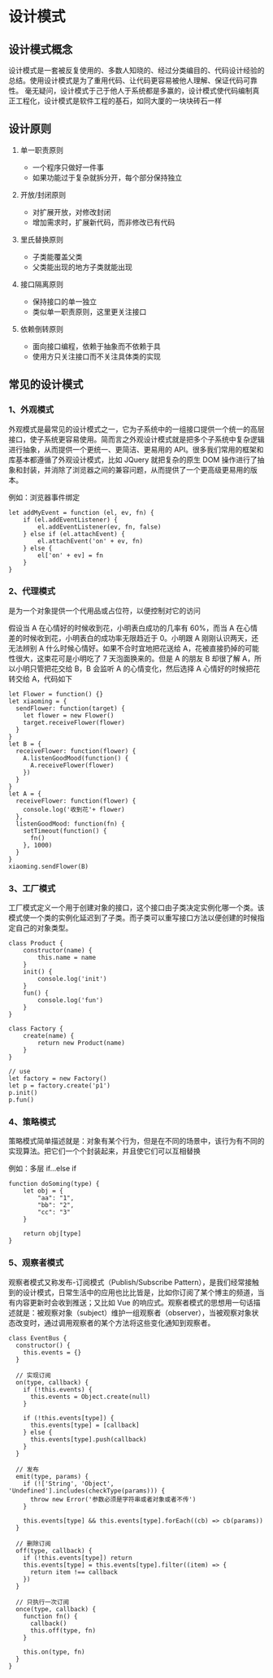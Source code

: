 # 设计模式

## 设计模式概念

设计模式是一套被反复使用的、多数人知晓的、经过分类编目的、代码设计经验的总结。使用设计模式是为了重用代码、让代码更容易被他人理解、保证代码可靠性。 毫无疑问，设计模式于己于他人于系统都是多赢的，设计模式使代码编制真正工程化，设计模式是软件工程的基石，如同大厦的一块块砖石一样

## 设计原则

1. 单一职责原则

   - 一个程序只做好一件事
   - 如果功能过于复杂就拆分开，每个部分保持独立

2. 开放/封闭原则

   - 对扩展开放，对修改封闭
   - 增加需求时，扩展新代码，而非修改已有代码

3. 里氏替换原则

   - 子类能覆盖父类
   - 父类能出现的地方子类就能出现

4. 接口隔离原则

   - 保持接口的单一独立
   - 类似单一职责原则，这里更关注接口

5. 依赖倒转原则

   - 面向接口编程，依赖于抽象而不依赖于具
   - 使用方只关注接口而不关注具体类的实现

## 常见的设计模式

### 1、外观模式

外观模式是最常见的设计模式之一，它为子系统中的一组接口提供一个统一的高层接口，使子系统更容易使用。简而言之外观设计模式就是把多个子系统中复杂逻辑进行抽象，从而提供一个更统一、更简洁、更易用的 API。很多我们常用的框架和库基本都遵循了外观设计模式，比如 JQuery 就把复杂的原生 DOM 操作进行了抽象和封装，并消除了浏览器之间的兼容问题，从而提供了一个更高级更易用的版本。

例如：浏览器事件绑定

```
let addMyEvent = function (el, ev, fn) {
    if (el.addEventListener) {
        el.addEventListener(ev, fn, false)
    } else if (el.attachEvent) {
        el.attachEvent('on' + ev, fn)
    } else {
        el['on' + ev] = fn
    }
}
```

### 2、代理模式

是为一个对象提供一个代用品或占位符，以便控制对它的访问

假设当 A 在心情好的时候收到花，小明表白成功的几率有 60%，而当 A 在心情差的时候收到花，小明表白的成功率无限趋近于 0。小明跟 A 刚刚认识两天，还无法辨别 A 什么时候心情好。如果不合时宜地把花送给 A，花被直接扔掉的可能性很大，这束花可是小明吃了 7 天泡面换来的。但是 A 的朋友 B 却很了解 A，所以小明只管把花交给 B，B 会监听 A 的心情变化，然后选择 A 心情好的时候把花转交给 A，代码如下

```
let Flower = function() {}
let xiaoming = {
  sendFlower: function(target) {
    let flower = new Flower()
    target.receiveFlower(flower)
  }
}
let B = {
  receiveFlower: function(flower) {
    A.listenGoodMood(function() {
      A.receiveFlower(flower)
    })
  }
}
let A = {
  receiveFlower: function(flower) {
    console.log('收到花'+ flower)
  },
  listenGoodMood: function(fn) {
    setTimeout(function() {
      fn()
    }, 1000)
  }
}
xiaoming.sendFlower(B)
```

### 3、工厂模式

工厂模式定义一个用于创建对象的接口，这个接口由子类决定实例化哪一个类。该模式使一个类的实例化延迟到了子类。而子类可以重写接口方法以便创建的时候指定自己的对象类型。

```
class Product {
    constructor(name) {
        this.name = name
    }
    init() {
        console.log('init')
    }
    fun() {
        console.log('fun')
    }
}

class Factory {
    create(name) {
        return new Product(name)
    }
}

// use
let factory = new Factory()
let p = factory.create('p1')
p.init()
p.fun()
```

### 4、策略模式

策略模式简单描述就是：对象有某个行为，但是在不同的场景中，该行为有不同的实现算法。把它们一个个封装起来，并且使它们可以互相替换

例如：多层 if...else if

```
function doSoming(type) {
    let obj = {
        "aa": "1",
        "bb": "2",
        "cc": "3"
    }

    return obj[type]
}
```

### 5、观察者模式

观察者模式又称发布-订阅模式（Publish/Subscribe Pattern），是我们经常接触到的设计模式，日常生活中的应用也比比皆是，比如你订阅了某个博主的频道，当有内容更新时会收到推送；又比如 Vue 的响应式。观察者模式的思想用一句话描述就是：被观察对象（subject）维护一组观察者（observer），当被观察对象状态改变时，通过调用观察者的某个方法将这些变化通知到观察者。

```
class EventBus {
  constructor() {
    this.events = {}
  }

  // 实现订阅
  on(type, callback) {
    if (!this.events) {
      this.events = Object.create(null)
    }

    if (!this.events[type]) {
      this.events[type] = [callback]
    } else {
      this.events[type].push(callback)
    }
  }

  // 发布
  emit(type, params) {
    if (!['String', 'Object', 'Undefined'].includes(checkType(params))) {
      throw new Error('参数必须是字符串或者对象或者不传')
    }

    this.events[type] && this.events[type].forEach((cb) => cb(params))
  }

  // 删除订阅
  off(type, callback) {
    if (!this.events[type]) return
    this.events[type] = this.events[type].filter((item) => {
      return item !== callback
    })
  }

  // 只执行一次订阅
  once(type, callback) {
    function fn() {
      callback()
      this.off(type, fn)
    }

    this.on(type, fn)
  }
}
```
